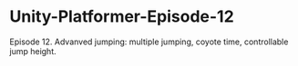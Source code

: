 # Unity-Platformer-Episode-12
Episode 12. Advanved jumping: multiple jumping, coyote time, controllable jump height. 
